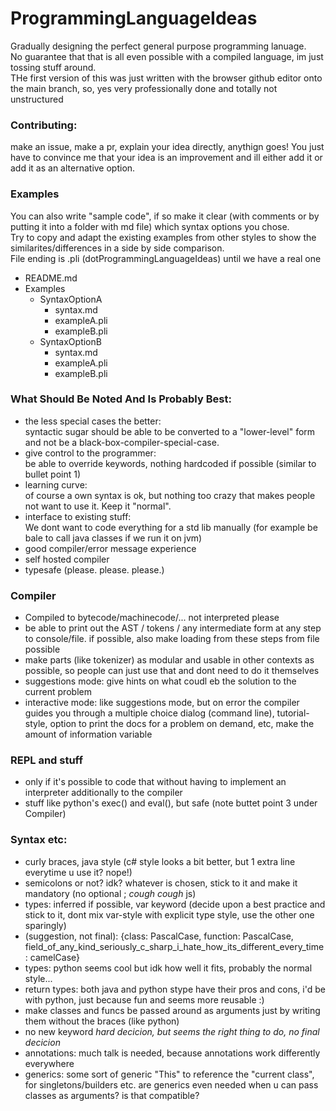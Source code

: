 # ProgrammingLanguageIdeas

Gradually designing the perfect general purpose programming lanuage. <br>
No guarantee that that is all even possible with a compiled language, im just tossing stuff around. <br>
THe first version of this was just written with the browser github editor onto the main branch, so, yes very professionally done and totally not unstructured

### Contributing:
make an issue, make a pr, explain your idea directly, anythign goes! You just have to convince me that your idea is an improvement and ill either add it or add it as an alternative option.

### Examples
You can also write "sample code", if so make it clear (with comments or by putting it into a folder with md file) which syntax options you chose. <br>
Try to copy and adapt the existing examples from other styles to show the similarites/differences in a side by side comparison. <br>
File ending is .pli (dotProgrammingLanguageIdeas) until we have a real one

- README.md
- Examples
    - SyntaxOptionA
        - syntax.md
        - exampleA.pli
        - exampleB.pli
    - SyntaxOptionB
        - syntax.md
        - exampleA.pli
        - exampleB.pli 

### What Should Be Noted And Is Probably Best:
- the less special cases the better: <br>
    syntactic sugar should be able to be converted to a "lower-level" form and not be a black-box-compiler-special-case.
- give control to the programmer: <br>
    be able to override keywords, nothing hardcoded if possible (similar to bullet point 1)
- learning curve: <br>
    of course a own syntax is ok, but nothing too crazy that makes people not want to use it. Keep it "normal".
- interface to existing stuff: <br>
    We dont want to code everything for a std lib manually (for example be bale to call java classes if we run it on jvm)
- good compiler/error message experience
- self hosted compiler
- typesafe (please. please. please.)

### Compiler
- Compiled to bytecode/machinecode/... not interpreted please
- be able to print out the AST / tokens / any intermediate form at any step to console/file. if possible, also make loading from these steps from file possible
- make parts (like tokenizer) as modular and usable in other contexts as possible, so people can just use that and dont need to do it themselves
- suggestions mode: give hints on what coudl eb the solution to the current problem
- interactive mode: like suggestions mode, but on error the compiler guides you through a multiple choice dialog (command line), tutorial-style, option to print the docs for a problem on demand, etc, make the amount of information variable

### REPL and stuff
- only if it's possible to code that without having to implement an interpreter additionally to the compiler
- stuff like python's exec() and eval(), but safe (note buttet point 3 under Compiler)

### Syntax etc:
- curly braces, java style (c# style looks a bit better, but 1 extra line everytime u use it? nope!)
- semicolons or not? idk? whatever is chosen, stick to it and make it mandatory (no optional ; *cough cough* js)
- types: inferred if possible, var keyword (decide upon a best practice and stick to it, dont mix var-style with explicit type style, use the other one sparingly)
- (suggestion, not final): {class: PascalCase, function: PascalCase, field_of_any_kind_seriously_c_sharp_i_hate_how_its_different_every_time: camelCase}
- types: python seems cool but idk how well it fits, probably the normal style...
- return types: both java and python stype have their pros and cons, i'd be with python, just because fun and seems more reusable :)
- make classes and funcs be passed around as arguments just by writing them without the braces (like python)
- no new keyword *hard decicion, but seems the right thing to do, no final decicion*
- annotations: much talk is needed, because annotations work differently everywhere
- generics: some sort of generic "This" to reference the "current class", for singletons/builders etc. are generics even needed when u can pass classes as arguments? is that compatible?
